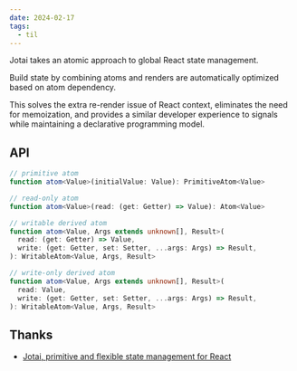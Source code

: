 ```yaml
---
date: 2024-02-17
tags:
  - til
---
```




Jotai takes an atomic approach to global React state management.

Build state by combining atoms and renders are automatically optimized based on atom dependency.

This solves the extra re-render issue of React context, eliminates the need for memoization, and provides a similar developer experience to signals while maintaining a declarative programming model.


## API

```ts
// primitive atom
function atom<Value>(initialValue: Value): PrimitiveAtom<Value>

// read-only atom
function atom<Value>(read: (get: Getter) => Value): Atom<Value>

// writable derived atom
function atom<Value, Args extends unknown[], Result>(
  read: (get: Getter) => Value,
  write: (get: Getter, set: Setter, ...args: Args) => Result,
): WritableAtom<Value, Args, Result>

// write-only derived atom
function atom<Value, Args extends unknown[], Result>(
  read: Value,
  write: (get: Getter, set: Setter, ...args: Args) => Result,
): WritableAtom<Value, Args, Result>
```

## Thanks

- [Jotai, primitive and flexible state management for React](https://jotai.org/)
